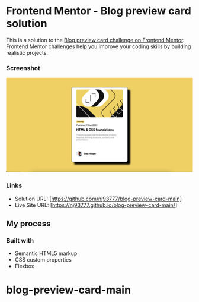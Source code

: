 # Frontend Mentor - Blog preview card solution

This is a solution to the [Blog preview card challenge on Frontend Mentor](https://www.frontendmentor.io/challenges/blog-preview-card-ckPaj01IcS). Frontend Mentor challenges help you improve your coding skills by building realistic projects. 


### Screenshot

![](./screenshot.jpg)


### Links

- Solution URL: [https://github.com/nj93777/blog-preview-card-main]
- Live Site URL: [https://nj93777.github.io/blog-preview-card-main/]

## My process

### Built with

- Semantic HTML5 markup
- CSS custom properties
- Flexbox
# blog-preview-card-main
